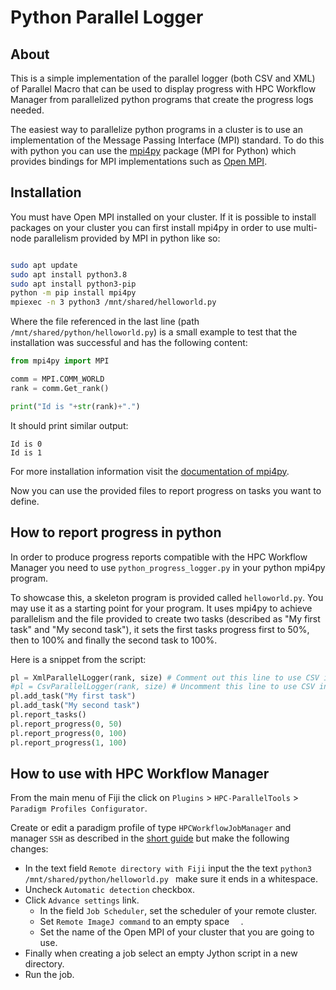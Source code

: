 # Python Parallel Logger

## About

This is a simple implementation of the parallel logger (both CSV and XML) of Parallel Macro that can be used to display progress with HPC Workflow Manager from parallelized python programs that create the progress logs needed.

The easiest way to parallelize python programs in a cluster is to use an implementation of the Message Passing Interface (MPI) standard. To do this with python you can use the [mpi4py](https://mpi4py.github.io/) package (MPI for Python) which provides bindings for MPI implementations such as [Open MPI](https://www.open-mpi.org/). 

## Installation

You must have Open MPI installed on your cluster. If it is possible to install packages on your cluster you can first install mpi4py in order to use multi-node parallelism provided by MPI in python like so:

```bash

sudo apt update 
sudo apt install python3.8
sudo apt install python3-pip
python -m pip install mpi4py
mpiexec -n 3 python3 /mnt/shared/helloworld.py
```

Where the file referenced in the last line (path `/mnt/shared/python/helloworld.py`) is a small example to test that the installation was successful and has the following content:

```python
from mpi4py import MPI

comm = MPI.COMM_WORLD
rank = comm.Get_rank()

print("Id is "+str(rank)+".")
```

It should print similar output:

````text
Id is 0
Id is 1
````

For more installation information visit the [documentation of mpi4py](https://mpi4py.readthedocs.io/en/stable/install.html).

Now you can use the provided files to report progress on tasks you want to define.

## How to report progress in python

In order to produce progress reports compatible with the HPC Workflow Manager you need to use `python_progress_logger.py` in your python mpi4py program.

To showcase this, a skeleton program is provided called `helloworld.py`. You may use it as a starting point for your program. It uses mpi4py to achieve parallelism and the file provided to create two tasks (described as "My first task" and "My second task"), it sets the first tasks progress first to 50%, then to 100% and finally the second task to 100%.

Here is a snippet from the script:

```python
pl = XmlParallelLogger(rank, size) # Comment out this line to use CSV instead.
#pl = CsvParallelLogger(rank, size) # Uncomment this line to use CSV instead.
pl.add_task("My first task")
pl.add_task("My second task")
pl.report_tasks()
pl.report_progress(0, 50)
pl.report_progress(0, 100)
pl.report_progress(1, 100)
```

## How to use with HPC Workflow Manager

From the main menu of Fiji the click on `Plugins` > `HPC-ParallelTools` > `Paradigm Profiles Configurator`.

Create or edit a paradigm profile of type `HPCWorkflowJobManager` and manager `SSH` as described in the [short guide](https://github.com/fiji-hpc/parallel-macro/wiki/How-to-set-up-the-paradigm-for-Parallel-Macro) but make the following changes:

* In the text field `Remote directory with Fiji` input the the text `python3 /mnt/shared/python/helloworld.py ` make sure it ends in a whitespace. 
* Uncheck `Automatic detection` checkbox. 
* Click `Advance settings` link.
  * In the field `Job Scheduler`, set the scheduler of your remote cluster.
  * Set `Remote ImageJ command` to an empty space `  `.
  * Set the name of the Open MPI of your cluster that you are going to use.
* Finally when creating a job select an empty Jython script in a new directory.
* Run the job.
